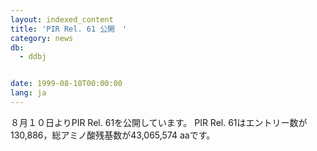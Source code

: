 ```yaml
---
layout: indexed_content
title: 'PIR Rel. 61 公開　'
category: news
db:
  - ddbj


date: 1999-08-10T00:00:00
lang: ja
---
```


８月１０日よりPIR Rel. 61を公開しています。 PIR Rel. 61はエントリー数が130,886，総アミノ酸残基数が43,065,574 aaです。
